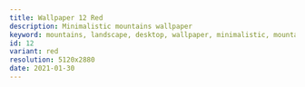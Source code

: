 ```yaml
---
title: Wallpaper 12 Red
description: Minimalistic mountains wallpaper
keyword: mountains, landscape, desktop, wallpaper, minimalistic, mountain
id: 12
variant: red
resolution: 5120x2880
date: 2021-01-30
---
```

